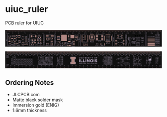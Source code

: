 # uiuc_ruler

PCB ruler for UIUC

![](render.png)

## Ordering Notes

- JLCPCB.com
- Matte black solder mask
- Immersion gold (ENIG)
- 1.6mm thickness
